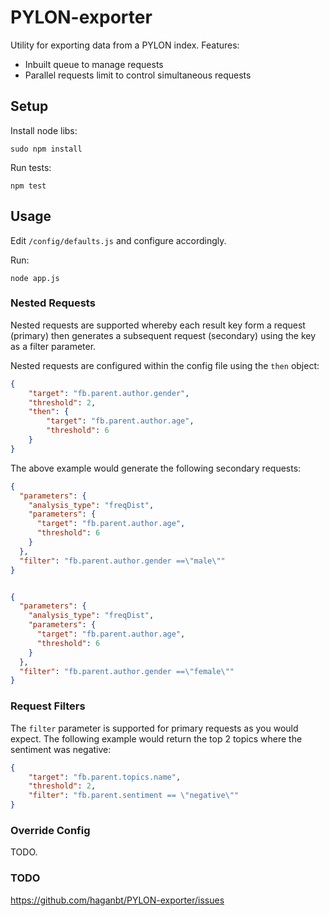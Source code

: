 # PYLON-exporter

Utility for exporting data from a PYLON index. Features:
 
 * Inbuilt queue to manage requests
 * Parallel requests limit to control simultaneous requests


## Setup

Install node libs:

```sudo npm install```

Run tests:

```npm test```


## Usage

Edit ```/config/defaults.js``` and configure accordingly.

Run:

```node app.js```

### Nested Requests

Nested requests are supported whereby each result key form a request (primary) then generates
a subsequent request (secondary) using the key as a filter parameter.

Nested requests are configured within the config file using the ```then``` object:

```json
{
    "target": "fb.parent.author.gender",
    "threshold": 2,
    "then": {
        "target": "fb.parent.author.age",
        "threshold": 6
    }
}
```

The above example would generate the following secondary requests:

```json
{
  "parameters": {
    "analysis_type": "freqDist",
    "parameters": {
      "target": "fb.parent.author.age",
      "threshold": 6
    }
  },
  "filter": "fb.parent.author.gender ==\"male\""
}


{
  "parameters": {
    "analysis_type": "freqDist",
    "parameters": {
      "target": "fb.parent.author.age",
      "threshold": 6
    }
  },
  "filter": "fb.parent.author.gender ==\"female\""
}
```

### Request Filters

The ```filter``` parameter is supported for primary requests as you would expect. The following example would return
the top 2 topics where the sentiment was negative:

```json
{
    "target": "fb.parent.topics.name",
    "threshold": 2,
    "filter": "fb.parent.sentiment == \"negative\""
}
```

### Override Config

TODO.

### TODO

https://github.com/haganbt/PYLON-exporter/issues
